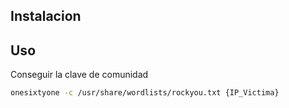 
## Instalacion

## Uso
Conseguir la clave de comunidad

```sh fold:"onesixtyone"
onesixtyone -c /usr/share/wordlists/rockyou.txt {IP_Victima}
```
